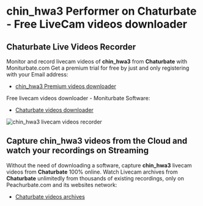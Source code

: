 # chin_hwa3 Performer on Chaturbate - Free LiveCam videos downloader

## Chaturbate Live Videos Recorder

Monitor and record livecam videos of **chin_hwa3** from **Chaturbate** with Moniturbate.com
Get a premium trial for free by just and only registering with your Email address:
* [chin_hwa3 Premium videos downloader](https://moniturbate.com/request-demo-licence-key.html)

Free livecam videos downloader - Moniturbate Software:
* [Chaturbate videos downloader](https://moniturbate.com/moniturbate-download-software.html)

![chin_hwa3 livecam videos recorder](https://peachurnet.com/templates/moniturbate-software.png)


## Capture chin_hwa3 videos from the Cloud and watch your recordings on Streaming

Without the need of downloading a software, capture **chin_hwa3** livecam videos from **Chaturbate** 100% online.
Watch Livecam archives from **Chaturbate** unlimitedly from thousands of existing recordings, only on Peachurbate.com and its websites network:
* [Chaturbate videos archives](https://peachurnet.com/)